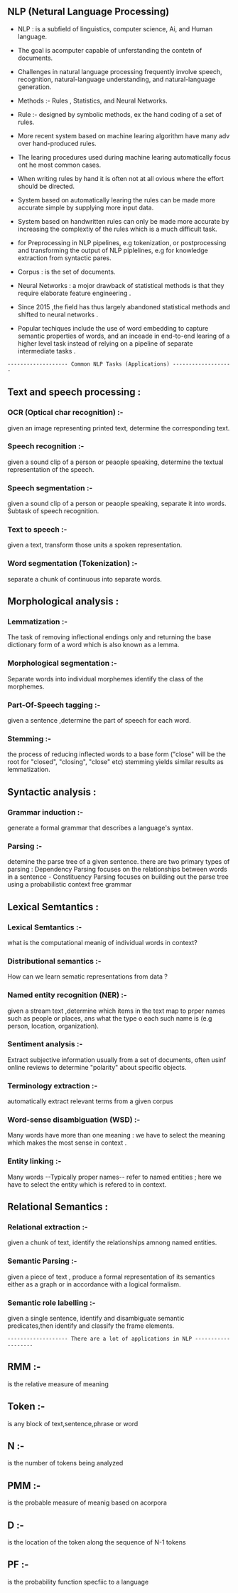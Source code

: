 ## NLP (Netural Language Processing)

- NLP : is a subfield of linguistics, computer science, Ai, and Human language.

- The goal is acomputer capable of unferstanding the contetn of documents.

- Challenges in natural language processing frequently involve speech, recognition, natural-language understanding, and natural-language generation.

- Methods :- Rules , Statistics, and Neural Networks.

- Rule :- designed by symbolic methods, ex the hand coding of a set of rules.

- More recent system based on machine learing algorithm have many adv over hand-produced rules.

- The learing procedures used during machine learing automatically focus ont he most common cases.

- When writing rules by hand it is often not at all ovious where the effort should be directed.

- System based on automatically learing the rules can be made more accurate simple by supplying more input data. 

- System based on handwritten rules can only be made more accurate by increasing the complextiy of the rules which is a much difficult task.

- for Preprocessing in NLP pipelines, e.g tokenization, or postprocessing and transforming the output of NLP piplelines, e.g for knowledge extraction from syntactic pares.

- Corpus : is the set of documents.

- Neural Networks : a mojor drawback of statistical methods is that they require elaborate feature engineering .

- Since 2015 ,the field has thus largely abandoned statistical methods and shifted to neural networks .

- Popular techiques include the use of word embedding to capture semantic properties of words, and an inceade in end-to-end learing of a higher level task instead of relying on a pipeline of separate intermediate tasks .
```
------------------- Common NLP Tasks (Applications) -------------------
```
## Text and speech processing :

### OCR (Optical char recognition) :- 
given an image representing printed text, determine the corresponding text.

### Speech recognition :-
given a sound clip of a person or peaople speaking, determine the textual representation of the speech.

### Speech segmentation :-
given a sound clip of a person or peaople speaking, separate it into words. 
Subtask of speech recognition.

### Text to speech :-
given a text, transform those units a spoken representation.

### Word segmentation (Tokenization) :-
separate a chunk of continuous into separate words.


## Morphological analysis :

### Lemmatization :-
The task of removing inflectional endings only and returning the base dictionary form of a word which is also known as a lemma.

### Morphological segmentation :-
Separate words into individual morphemes identify the class of the morphemes.

### Part-Of-Speech tagging :- 
given a sentence ,determine the part of speech for each word.

### Stemming :-
the process of reducing inflected words to a base form
("close" will be the root for "closed", "closing", "close" etc) stemming yields similar results as lemmatization.


## Syntactic analysis :

### Grammar induction :- 
generate a formal grammar that describes a language's syntax.

### Parsing :-
detemine the parse tree of a given sentence.
there are two primary types of parsing : Dependency Parsing focuses on the relationships between words in a sentence - Constituency Parsing focuses on building out the parse tree using a probabilistic context free grammar


##  Lexical Semtantics : 

### Lexical Semtantics :-
what is the computational meanig of individual words in context?

### Distributional semantics :-
How can we learn sematic representations from data ?

### Named entity recognition (NER) :- 
given a stream text ,determine which items in the text map to prper names such as people or places, ans what the type o each such name is (e.g person, location, organization).

### Sentiment analysis :-
Extract subjective information usually from a set of documents, often usinf online reviews to determine "polarity" about specific objects.

### Terminology extraction :- 
automatically extract relevant terms from a given corpus

### Word-sense disambiguation (WSD) :- 
Many words have more than one meaning : we have to select the meaning which makes the most sense in context .

### Entity linking :-
Many words --Typically proper names-- refer to named entities ; here we have to select the entity which is refered to in context.


## Relational Semantics :

### Relational extraction :-
given a chunk of text, identify the relationships amnong named entities.

### Semantic Parsing :-
given a piece of text , produce a formal representation of its semantics either as a graph or in accordance with a logical formalism.

### Semantic role labelling :-
given a single sentence, identify and disambiguate semantic predicates,then identify and classify the frame elements.
```
------------------- There are a lot of applications in NLP -------------------
```
## RMM :-
is the relative measure of meaning 

## Token :- 
is any block of text,sentence,phrase or word

## N :-
is the number of tokens being analyzed

## PMM :- 
is the probable measure of meanig based on  acorpora

## D :- 
is the location of the token along the sequence of N-1 tokens

## PF :-
is the probability function specfiic to a language 

